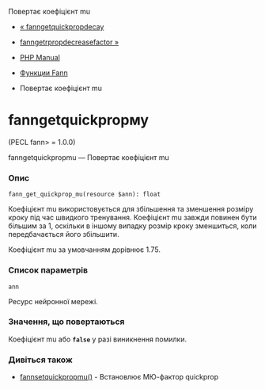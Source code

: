 Повертає коефіцієнт mu

-   [« fanngetquickpropdecay](function.fann-get-quickprop-decay.html)
    
-   [fanngetrpropdecreasefactor »](function.fann-get-rprop-decrease-factor.html)
    
-   [PHP Manual](index.html)
    
-   [Функции Fann](ref.fann.html)
    
-   Повертає коефіцієнт mu
    

# fanngetquickpropму

(PECL fann> = 1.0.0)

fanngetquickpropmu — Повертає коефіцієнт mu

### Опис

```methodsynopsis
fann_get_quickprop_mu(resource $ann): float
```

Коефіцієнт mu використовується для збільшення та зменшення розміру кроку під час швидкого тренування. Коефіцієнт mu завжди повинен бути більшим за 1, оскільки в іншому випадку розмір кроку зменшиться, коли передбачається його збільшити.

Коефіцієнт mu за умовчанням дорівнює 1.75.

### Список параметрів

`ann`

Ресурс нейронної мережі.

### Значення, що повертаються

Коефіцієнт mu або **`false`** у разі виникнення помилки.

### Дивіться також

-   [fannsetquickpropmu()](function.fann-set-quickprop-mu.html) - Встановлює МЮ-фактор quickprop